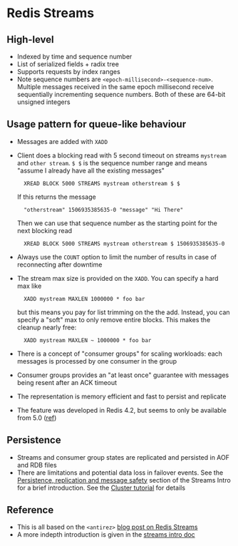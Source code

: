 # Redis Streams


## High-level

* Indexed by time and sequence number
* List of serialized fields + radix tree
* Supports requests by index ranges
* Note sequence numbers are `<epoch-millisecond>-<sequence-num>`. Multiple messages received in the same epoch millisecond receive sequentially incrementing sequence numbers. Both of these are 64-bit unsigned integers

## Usage pattern for queue-like behaviour

* Messages are added with `XADD`
* Client does a blocking read with 5 second timeout on streams `mystream` and `other stream`. `$ $` is the sequence number range and means "assume I already have all the existing messages"

        XREAD BLOCK 5000 STREAMS mystream otherstream $ $

    If this returns the message

        "otherstream" 1506935385635-0 "message" "Hi There"

    Then we can use that sequence number as the starting point for the next blocking read

        XREAD BLOCK 5000 STREAMS mystream otherstream $ 1506935385635-0

* Always use the `COUNT` option to limit the number of results in case of reconnecting after downtime
* The stream max size is provided on the `XADD`. You can specify a hard max like

        XADD mystream MAXLEN 1000000 * foo bar

    but this means you pay for list trimming on the the add. Instead, you can specify a "soft" max to only remove entire blocks. This makes the cleanup nearly free:

        XADD mystream MAXLEN ~ 1000000 * foo bar

* There is a concept of "consumer groups" for scaling workloads: each messages is processed by one consumer in the group
* Consumer groups provides an "at least once" guarantee with messages being resent after an ACK timeout
* The representation is memory efficient and fast to persist and replicate
* The feature was developed in Redis 4.2, but seems to only be available from 5.0 ([ref](https://redis.io/topics/streams-intro))

## Persistence

* Streams and consumer group states are replicated and persisted in AOF and RDB files
* There are limitations and potential data loss in failover events. See the [Persistence, replication and message safety](https://redis.io/topics/streams-intro) section of the Streams Intro for a brief introduction. See the [Cluster tutorial](https://redis.io/topics/cluster-tutorial) for details

## Reference

* This is all based on the `<antirez>` [blog post on Redis Streams](http://antirez.com/news/114)
* A more indepth introduction is given in the [streams intro doc](https://redis.io/topics/streams-intro)
